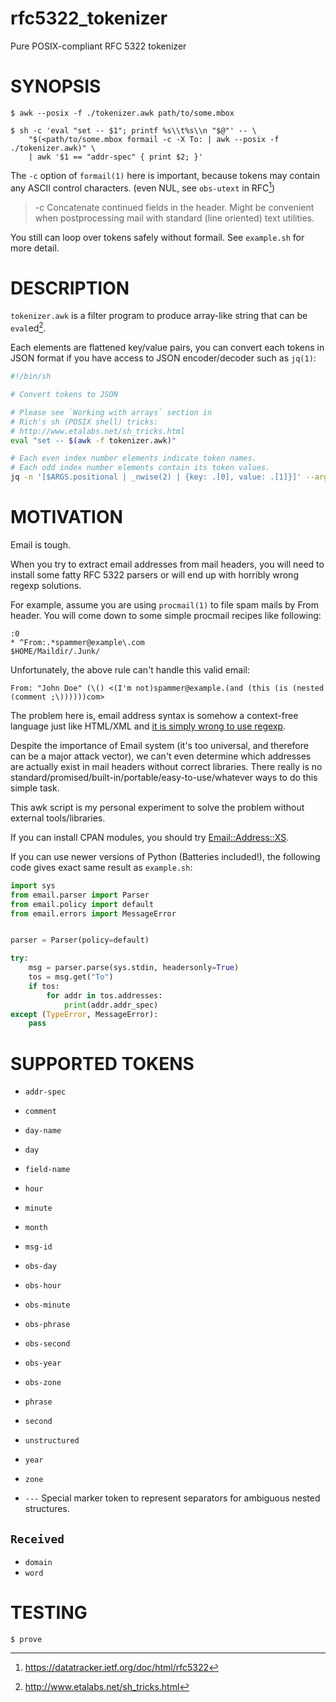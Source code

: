 # rfc5322_tokenizer
Pure POSIX-compliant RFC 5322 tokenizer

# SYNOPSIS

```
$ awk --posix -f ./tokenizer.awk path/to/some.mbox

$ sh -c 'eval "set -- $1"; printf %s\\t%s\\n "$@"' -- \
    "$(<path/to/some.mbox formail -c -X To: | awk --posix -f ./tokenizer.awk)" \
    | awk '$1 == "addr-spec" { print $2; }'
```

The `-c` option of `formail(1)` here is important, because tokens may contain any
ASCII control characters. (even NUL, see `obs-utext` in RFC[^1])

> -c   Concatenate continued fields in the header.  Might be convenient
>      when postprocessing mail with standard (line oriented) text
>      utilities.

You still can loop over tokens safely without formail. See `example.sh` for more detail.

# DESCRIPTION

`tokenizer.awk` is a filter program to produce array-like string that can be `eval`ed[^2].

Each elements are flattened key/value pairs, you can convert each tokens in JSON
format if you have access to JSON encoder/decoder such as `jq(1)`:

```sh
#!/bin/sh

# Convert tokens to JSON

# Please see `Working with arrays` section in
# Rich's sh (POSIX shell) tricks:
# http://www.etalabs.net/sh_tricks.html
eval "set -- $(awk -f tokenizer.awk)"

# Each even index number elements indicate token names.
# Each odd index number elements contain its token values.
jq -n '[$ARGS.positional | _nwise(2) | {key: .[0], value: .[1]}]' --args -- "$@"
```

# MOTIVATION

Email is tough.

When you try to extract email addresses from mail headers, you will need to install
some fatty RFC 5322 parsers or will end up with horribly wrong regexp solutions.

For example, assume you are using `procmail(1)` to file spam mails by From header.
You will come down to some simple procmail recipes like following:

```procmail
:0
* ^From:.*spammer@example\.com
$HOME/Maildir/.Junk/
```

Unfortunately, the above rule can't handle this valid email:

```
From: "John Doe" (\() <(I'm not)spammer@example.(and (this (is (nested (comment ;\))))))com>
```

The problem here is, email address syntax is somehow a context-free language
just like HTML/XML and [it is simply wrong to use regexp](https://stackoverflow.com/a/590789/482519).

Despite the importance of Email system (it's too universal, and therefore can be a major attack vector),
we can't even determine which addresses are actually exist in mail headers without correct libraries.
There really is no standard/promised/built-in/portable/easy-to-use/whatever ways to do this simple task.

This awk script is my personal experiment to solve the problem without external tools/libraries.

If you can install CPAN modules, you should try [Email::Address::XS](https://metacpan.org/pod/Email::Address::XS).

If you can use newer versions of Python (Batteries included!), the following code gives exact same result as `example.sh`:

```python
import sys
from email.parser import Parser
from email.policy import default
from email.errors import MessageError


parser = Parser(policy=default)

try:
    msg = parser.parse(sys.stdin, headersonly=True)
    tos = msg.get("To")
    if tos:
        for addr in tos.addresses:
            print(addr.addr_spec)
except (TypeError, MessageError):
    pass
```

# SUPPORTED TOKENS

* `addr-spec`
* `comment`
* `day-name`
* `day`
* `field-name`
* `hour`
* `minute`
* `month`
* `msg-id`
* `obs-day`
* `obs-hour`
* `obs-minute`
* `obs-phrase`
* `obs-second`
* `obs-year`
* `obs-zone`
* `phrase`
* `second`
* `unstructured`
* `year`
* `zone`

* `---`
    Special marker token to represent separators for ambiguous nested structures.

## `Received`

* `domain`
* `word`

# TESTING

```
$ prove
```

[^1]: https://datatracker.ietf.org/doc/html/rfc5322
[^2]: http://www.etalabs.net/sh_tricks.html
